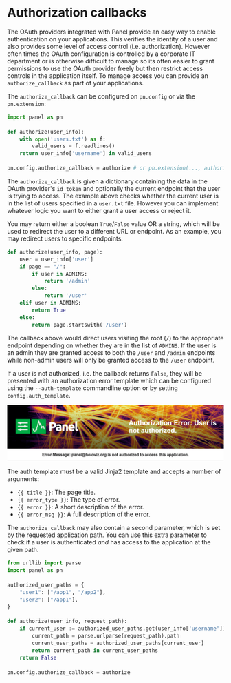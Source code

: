 # Authorization callbacks

The OAuth providers integrated with Panel provide an easy way to enable authentication on your applications. This verifies the identity of a user and also provides some level of access control (i.e. authorization). However often times the OAuth configuration is controlled by a corporate IT department or is otherwise difficult to manage so its often easier to grant permissions to use the OAuth provider freely but then restrict access controls in the application itself. To manage access you can provide an `authorize_callback` as part of your applications.

The `authorize_callback` can be configured on `pn.config` or via the `pn.extension`:

```python
import panel as pn

def authorize(user_info):
    with open('users.txt') as f:
        valid_users = f.readlines()
    return user_info['username'] in valid_users

pn.config.authorize_callback = authorize # or pn.extension(..., authorize_callback=authorize)
```

The `authorize_callback` is given a dictionary containing the data in the OAuth provider's `id_token` and optionally the current endpoint that the user is trying to access. The example above checks whether the current user is in the list of users specified in a `user.txt` file. However you can implement whatever logic you want to either grant a user access or reject it.

You may return either a boolean `True`/`False` value OR a string, which will be used to redirect the user to a different URL or endpoint. As an example, you may redirect users to specific endpoints:

```python
def authorize(user_info, page):
    user = user_info['user']
    if page == "/":
        if user in ADMINS:
            return '/admin'
        else:
            return '/user'
    elif user in ADMINS:
        return True
    else:
        return page.startswith('/user')
```

The callback above would direct users visiting the root (`/`) to the appropriate endpoint depending on whether they are in the list of `ADMINS`. If the user is an admin they are granted access to both the `/user` and `/admin` endpoints while non-admin users will only be granted access to the `/user` endpoint.

If a user is not authorized, i.e. the callback returns `False`, they will be presented with an authorization error template which can be configured using the `--auth-template` commandline option or by setting `config.auth_template`.

<img src="../../_static/images/authorization.png" width="600" style="margin-left: auto; margin-right: auto; display: block;"></img>

The auth template must be a valid Jinja2 template and accepts a number of arguments:

- `{{ title }}`: The page title.
- `{{ error_type }}`: The type of error.
- `{{ error }}`: A short description of the error.
- `{{ error_msg }}`: A full description of the error.

The `authorize_callback` may also contain a second parameter, which is set by the
requested application path. You can use this extra parameter to check if a user is
authenticated _and_ has access to the application at the given path.

```python
from urllib import parse
import panel as pn

authorized_user_paths = {
    "user1": ["/app1", "/app2"],
    "user2": ["/app1"],
}

def authorize(user_info, request_path):
    if current_user := authorized_user_paths.get(user_info['username']):
        current_path = parse.urlparse(request_path).path
        current_user_paths = authorized_user_paths[current_user]
        return current_path in current_user_paths
    return False

pn.config.authorize_callback = authorize
```
